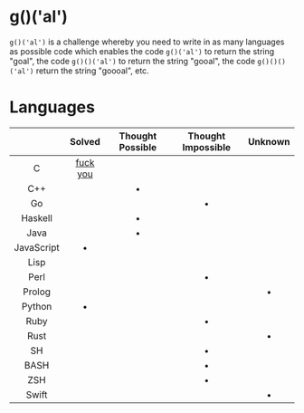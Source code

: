 # g()('al')

`g()('al')` is a challenge whereby you need to write in as many languages as
possible code which enables the code `g()('al')` to return the string "goal",
the code `g()()('al')` to return the string "gooal", the code `g()()()('al')`
return the string "goooal", etc.

# Languages

|               | Solved            | Thought Possible | Thought Impossible | Unknown |
|:-------------:|:-----------------:|:----------------:|:------------------:|:-------:|
| C             | [fuck you][c-sol] |                  |                    |         |
| C++           |                   | &bull;           |                    |         |
| Go            |                   |                  | &bull;             |         |
| Haskell       |                   | &bull;           |                    |         |
| Java          |                   | &bull;           |                    |         |
| JavaScript    | &bull;            |                  |                    |         |
| Lisp          |                   |                  |                    |         |
| Perl          |                   |                  | &bull;             |         |
| Prolog        |                   |                  |                    | &bull;  |
| Python        | &bull;            |                  |                    |         |
| Ruby          |                   |                  | &bull;             |         |
| Rust          |                   |                  |                    | &bull;  |
| SH            |                   |                  | &bull;             |         |
| BASH          |                   |                  | &bull;             |         |
| ZSH           |                   |                  | &bull;             |         |
| Swift         |                   |                  |                    | &bull;  |

[c-sol]: https://github.com/eatnumber1/goal/tree/master/solutions/c "This is bad and you should feel bad"
